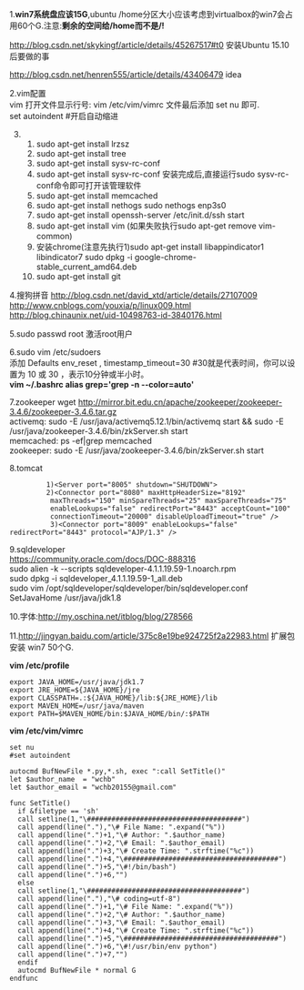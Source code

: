 1.**win7系统盘应该15G**,ubuntu /home分区大小应该考虑到virtualbox的win7会占用60个G.注意:**剩余的空间给/home而不是/!**  

http://blog.csdn.net/skykingf/article/details/45267517#t0   安装Ubuntu 15.10后要做的事  

http://blog.csdn.net/henren555/article/details/43406479  idea  

2.vim配置  
  vim 打开文件显示行号: vim  /etc/vim/vimrc 文件最后添加 set  nu 即可.  
  set autoindent	#开启自动缩进  

3.
   1. sudo apt-get install lrzsz  
   2. sudo apt-get install tree  
   3. sudo apt-get install sysv-rc-conf  
   4. sudo apt-get install sysv-rc-conf 安装完成后,直接运行sudo sysv-rc-conf命令即可打开该管理软件  
   5. sudo apt-get install memcached  
   6. sudo apt-get install nethogs  sudo nethogs enp3s0  
   7. sudo apt-get install openssh-server  /etc/init.d/ssh start  
   8. sudo apt-get install vim  (如果失败执行sudo apt-get remove vim-common)  
   9. 安装chrome(注意先执行1)sudo apt-get install libappindicator1 libindicator7  sudo dpkg -i google-chrome-stable_current_amd64.deb  
   10. sudo apt-get install git  

4.搜狗拼音  http://blog.csdn.net/david_xtd/article/details/27107009  http://www.cnblogs.com/youxia/p/linux009.html  
   http://blog.chinaunix.net/uid-10498763-id-3840176.html  

5.sudo passwd root  激活root用户  

6.sudo vim /etc/sudoers  
   添加    Defaults env_reset , timestamp_timeout=30   #30就是代表时间，你可以设置为 10 或 30 ，表示10分钟或半小时。  
    **vim ~/.bashrc    alias grep='grep -n  --color=auto'**  

7.zookeeper       wget http://mirror.bit.edu.cn/apache/zookeeper/zookeeper-3.4.6/zookeeper-3.4.6.tar.gz  
    activemq:         sudo  -E  /usr/java/activemq5.12.1/bin/activemq start  && sudo -E   /usr/java/zookeeper-3.4.6/bin/zkServer.sh start  
    memcached:    ps -ef|grep memcached  
    zookeeper:       sudo -E   /usr/java/zookeeper-3.4.6/bin/zkServer.sh start  	

8.tomcat  
```
         1)<Server port="8005" shutdown="SHUTDOWN"> 
         2)<Connector port="8080" maxHttpHeaderSize="8192"
          maxThreads="150" minSpareThreads="25" maxSpareThreads="75"
          enableLookups="false" redirectPort="8443" acceptCount="100"
          connectionTimeout="20000" disableUploadTimeout="true" /> 
          3)<Connector port="8009" enableLookups="false" redirectPort="8443" protocol="AJP/1.3" />
```
9.sqldeveloper  
    https://community.oracle.com/docs/DOC-888316   
    sudo alien -k --scripts sqldeveloper-4.1.1.19.59-1.noarch.rpm  
    sudo dpkg -i sqldeveloper_4.1.1.19.59-1_all.deb  
    sudo vim /opt/sqldeveloper/sqldeveloper/bin/sqldeveloper.conf  
    SetJavaHome /usr/java/jdk1.8  

10.字体:http://my.oschina.net/itblog/blog/278566  

11.http://jingyan.baidu.com/article/375c8e19be924725f2a22983.html  扩展包安装 win7  50个G.  

**vim /etc/profile**
```
export JAVA_HOME=/usr/java/jdk1.7  
export JRE_HOME=${JAVA_HOME}/jre  
export CLASSPATH=.:${JAVA_HOME}/lib:${JRE_HOME}/lib  
export MAVEN_HOME=/usr/java/maven
export PATH=$MAVEN_HOME/bin:$JAVA_HOME/bin/:$PATH
```
**vim /etc/vim/vimrc**
```shell
set nu 
#set autoindent

autocmd BufNewFile *.py,*.sh, exec ":call SetTitle()"
let $author_name  = "wchb"
let $author_email = "wchb20155@gmail.com"

func SetTitle()
  if &filetype == 'sh'
  call setline(1,"\######################################")
  call append(line("."),"\# File Name: ".expand("%"))
  call append(line(".")+1,"\# Author: ".$author_name)
  call append(line(".")+2,"\# Email: ".$author_email)
  call append(line(".")+3,"\# Create Time: ".strftime("%c"))
  call append(line(".")+4,"\######################################")
  call append(line(".")+5,"\#!/bin/bash")
  call append(line(".")+6,"")
  else
  call setline(1,"\######################################")
  call append(line("."),"\# coding=utf-8")
  call append(line(".")+1,"\# File Name: ".expand("%"))
  call append(line(".")+2,"\# Author: ".$author_name)
  call append(line(".")+3,"\# Email: ".$author_email)
  call append(line(".")+4,"\# Create Time: ".strftime("%c"))
  call append(line(".")+5,"\######################################")
  call append(line(".")+6,"\#!/usr/bin/env python")
  call append(line(".")+7,"")
  endif
  autocmd BufNewFile * normal G
endfunc
```